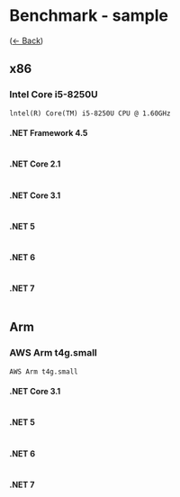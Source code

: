 # Benchmark - sample
([← Back](README.md))

## x86

### lntel Core i5-8250U
`lntel(R) Core(TM) i5-8250U CPU @ 1.60GHz`

#### .NET Framework 4.5

```
```

#### .NET Core 2.1

```
```

#### .NET Core 3.1

```
```

#### .NET 5

```
```

#### .NET 6

```
```

#### .NET 7

```
```

## Arm

### AWS Arm t4g.small
`AWS Arm t4g.small`

#### .NET Core 3.1

```
```

#### .NET 5

```
```

#### .NET 6

```
```

#### .NET 7

```
```

